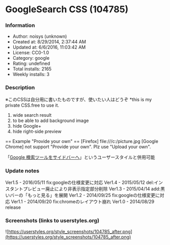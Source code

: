 # GoogleSearch CSS (104785)

### Information
- Author: noisys (unknown)
- Created at: 8/29/2014, 2:37:44 AM
- Updated at: 6/6/2016, 11:03:42 AM
- License: CC0-1.0
- Category: google
- Rating: undefined
- Total installs: 2165
- Weekly installs: 3


### Description
※このCSSは自分用に書いたものですが、使いたい人はどうぞ
*this is my private CSS.free to use it.

1. wide search result
2. to be able to add background image
3. hide Google+
4. hide right-side preview

== Example "Provide your own" ==
[Firefox]
file:///c:/picture.jpg
[Google Chrome]
not support "Provide your own".
Plz use "Upload your own".

「<a href="https://userstyles.org/styles/78857/">Google 検索ツールをサイドバーへ</a>」というユーザースタイルと併用可能

### Update notes
Ver1.5  -  2016/05/11 fix:googleの仕様変更に対応
Ver1.4  -  2015/05/12 del:インスタントプレビュー廃止により非表示指定部分削除
Ver1.3  -  2015/04/14 add:黒いバーの「もっと見る」を展開
Ver1.2  -  2014/09/25 fix:googleの仕様変更に対応
Ver1.1  -  2014/09/20 fix:chromeのレイアウト崩れ
Ver1.0  -  2014/08/29 release

### Screenshots (links to userstyles.org)
![https://userstyles.org/style_screenshots/104785_after.png](https://userstyles.org/style_screenshots/104785_after.png)


